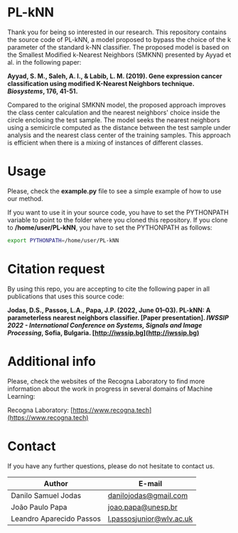 # PL-kNN
Thank you for being so interested in our research. This repository contains the source code of PL-kNN, a model proposed to bypass the choice of the k parameter of the standard k-NN classifier. The proposed model is based on the Smallest Modified k-Nearest Neighbors (SMKNN) presented by Ayyad et al. in the following paper:

**Ayyad, S. M., Saleh, A. I., & Labib, L. M. (2019). Gene expression cancer classification using modified K-Nearest Neighbors technique. *Biosystems*, 176, 41-51.**

Compared to the original SMKNN model, the proposed approach improves the class center calculation and the nearest neighbors' choice inside the circle enclosing the test sample. The model seeks the nearest neighbors using a semicircle computed as the distance between the test sample under analysis and the nearest class center of the training samples. This approach is efficient when there is a mixing of instances of different classes.

# Usage

Please, check the **example.py** file to see a simple example of how to use our method.

If you want to use it in your source code, you have to set the PYTHONPATH variable to point to the folder where you cloned this repository. If you clone to **/home/user/PL-kNN**, you have to set the PYTHONPATH as follows:

```sh
export PYTHONPATH=/home/user/PL-kNN
```

# Citation request

By using this repo, you are accepting to cite the following paper in all publications that uses this source code:

**Jodas, D.S., Passos, L.A., Papa, J.P. (2022, June 01–03). PL-kNN: A parameterless nearest neighbors classifier. [Paper presentation]. *IWSSIP 2022 - International Conference on Systems, Signals and Image Processing*, Sofia, Bulgaria. [http://iwssip.bg](http://iwssip.bg)**

# Additional info

Please, check the websites of the Recogna Laboratory to find more information about the work in progress in several domains of Machine Learning:

Recogna Laboratory: [https://www.recogna.tech](https://www.recogna.tech) <br>

# Contact

If you have any further questions, please do not hesitate to contact us.

| Author                    | E-mail                        |
| ----------------------    | ----------------------        |
| Danilo Samuel Jodas       | danilojodas@gmail.com         | <br>
| João Paulo Papa           | joao.papa@unesp.br            | <br>
| Leandro Aparecido Passos  | l.passosjunior@wlv.ac.uk      | <br>

